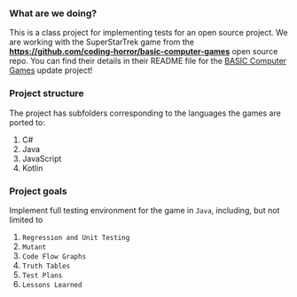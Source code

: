 ### What are we doing?

This is a class project for implementing tests for an open source project. We are working with the SuperStarTrek game from the **https://github.com/coding-horror/basic-computer-games** open source repo. You can find their details in their README file for the [BASIC Computer Games](https://en.wikipedia.org/wiki/BASIC_Computer_Games) update project!

### Project structure

The project has subfolders corresponding to the languages the games are ported to:

1. C# 
2. Java
3. JavaScript
4. Kotlin


### Project goals

Implement full testing environment for the game in `Java`, including, but not limited to 

1. `Regression and Unit Testing`
2. `Mutant`
3. `Code Flow Graphs`
4. `Truth Tables`
5. `Test Plans`
6. `Lessons Learned`
